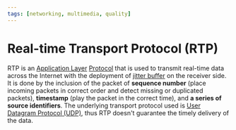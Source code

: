 ```yaml
---
tags: [networking, multimedia, quality]
---
```


# Real-time Transport Protocol (RTP)

RTP is an [Application Layer](202206131856.md) [Protocol](202209302229.md) that
is used to transmit real-time data across the Internet with the deployment of
[jitter buffer](202304092135.md) on the receiver side. It is done by the
inclusion of the packet of **sequence number** (place incoming packets in
correct order and detect missing or duplicated packets), **timestamp** (play the
packet in the correct time), and **a series of source identifiers**. The
underlying transport protocol used is [User Datagram Protocol (UDP)](202206151759.md),
thus RTP doesn't guarantee the timely delivery of the data.
